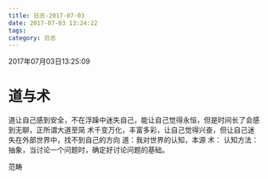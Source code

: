 ```yaml
---
title: 日志-2017-07-03
date: 2017-07-03 13:24:22
tags:
category: 日志
---
```

2017年07月03日13:25:09
# 道与术
道让自己感到安全，不在浮躁中迷失自己，能让自己觉得永恒，但是时间长了会感到无聊，正所谓大道至简
术千变万化，丰富多彩，让自己觉得兴奋，但让自己迷失在外部世界中，找不到自己的方向
道：我对世界的认知，本源
术：
认知方法：抽象，当讨论一个问题时，确定好讨论问题的基础。

范畴